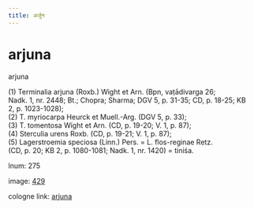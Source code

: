 ```yaml
---
title: अर्जुन
---
```


# arjuna

arjuna  <div n="P" />(1) Terminalia arjuna (Roxb.) Wight et Arn. (Bpn, vaṭādivarga 26; <div n="lb" />Nadk. 1, nr. 2448; Bt.; Chopra; Sharma; DGV 5, p. 31-35; CD, p. 18-25; KB <div n="lb" />2, p. 1023-1028); <div n="P" />(2) T. myriocarpa Heurck et Muell.-Arg. (DGV 5, p. 33); <div n="P" />(3) T. tomentosa Wight et Arn. (CD, p. 19-20; V. 1, p. 87); <div n="P" />(4) Sterculia urens Roxb. (CD, p. 19-21; V. 1, p. 87); <div n="P" />(5) Lagerstroemia speciosa (Linn.) Pers. = L. flos-reginae Retz. <div n="lb" />(CD, p. 20; KB 2, p. 1080-1081; Nadk. 1, nr. 1420) = tiniśa.

lnum: 275

image: [429](https://www.sanskrit-lexicon.uni-koeln.de/scans/csl-apidev/servepdf.php?dict=snp&page=429)

cologne link: [arjuna](https://sanskrit-lexicon.uni-koeln.de/scans/csl-apidev/getword.php?dict=snp&key=arjuna)

